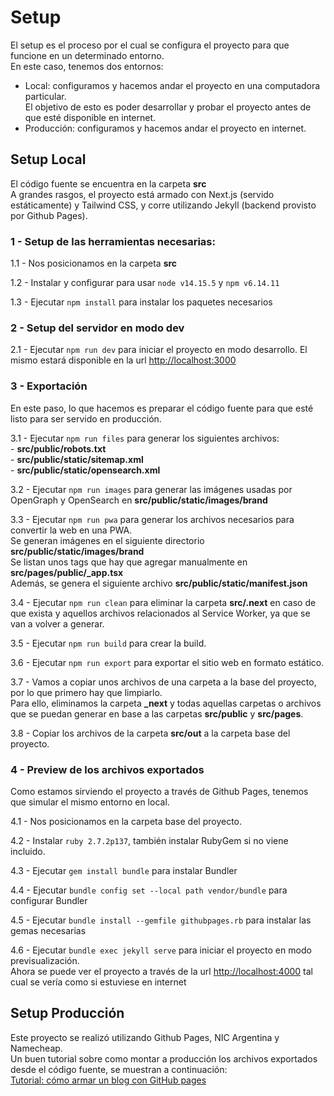 # Setup

El setup es el proceso por el cual se configura el proyecto para que funcione en un determinado entorno.\
En este caso, tenemos dos entornos:
- Local: configuramos y hacemos andar el proyecto en una computadora particular.\
    El objetivo de esto es poder desarrollar y probar el proyecto antes de que esté disponible en internet.
- Producción: configuramos y hacemos andar el proyecto en internet.

## Setup Local

El código fuente se encuentra en la carpeta **src**\
A grandes rasgos, el proyecto está armado con Next.js (servido estáticamente) y Tailwind CSS, y corre utilizando Jekyll (backend provisto por Github Pages).

### 1 - Setup de las herramientas necesarias:

1.1 - Nos posicionamos en la carpeta **src**

1.2 - Instalar y configurar para usar `node v14.15.5` y `npm v6.14.11`

1.3 - Ejecutar `npm install` para instalar los paquetes necesarios

### 2 - Setup del servidor en modo dev

2.1 - Ejecutar `npm run dev` para iniciar el proyecto en modo desarrollo. El mismo estará disponible en la url [http://localhost:3000](http://localhost:3000)

### 3 - Exportación

En este paso, lo que hacemos es preparar el código fuente para que esté listo para ser servido en producción.

3.1 - Ejecutar `npm run files` para generar los siguientes archivos:\
    - **src/public/robots.txt**\
    - **src/public/static/sitemap.xml**\
    - **src/public/static/opensearch.xml**

3.2 - Ejecutar `npm run images` para generar las imágenes usadas por OpenGraph y OpenSearch en **src/public/static/images/brand**

3.3 - Ejecutar `npm run pwa` para generar los archivos necesarios para convertir la web en una PWA.\
    Se generan imágenes en el siguiente directorio **src/public/static/images/brand**\
    Se listan unos tags que hay que agregar manualmente en **src/pages/public/_app.tsx**\
    Además, se genera el siguiente archivo **src/public/static/manifest.json**

3.4 - Ejecutar `npm run clean` para eliminar la carpeta **src/.next** en caso de que exista y aquellos archivos relacionados al Service Worker, ya que se van a volver a generar.

3.5 - Ejecutar `npm run build` para crear la build.

3.6 - Ejecutar `npm run export` para exportar el sitio web en formato estático.

3.7 - Vamos a copiar unos archivos de una carpeta a la base del proyecto, por lo que primero hay que limpiarlo.\
    Para ello, eliminamos la carpeta **_next** y todas aquellas carpetas o archivos que se puedan generar en base a las carpetas **src/public** y **src/pages**.

3.8 - Copiar los archivos de la carpeta **src/out** a la carpeta base del proyecto.

### 4 - Preview de los archivos exportados

Como estamos sirviendo el proyecto a través de Github Pages, tenemos que simular el mismo entorno en local.

4.1 - Nos posicionamos en la carpeta base del proyecto.

4.2 - Instalar `ruby 2.7.2p137`, también instalar RubyGem si no viene incluido.

4.3 - Ejecutar `gem install bundle` para instalar Bundler

4.4 - Ejecutar `bundle config set --local path vendor/bundle` para configurar Bundler

4.5 - Ejecutar `bundle install --gemfile githubpages.rb` para instalar las gemas necesarias

4.6 - Ejecutar `bundle exec jekyll serve` para iniciar el proyecto en modo previsualización.\
    Ahora se puede ver el proyecto a través de la url [http://localhost:4000](http://localhost:4000) tal cual se vería como si estuviese en internet

## Setup Producción

Este proyecto se realizó utilizando Github Pages, NIC Argentina y Namecheap.\
Un buen tutorial sobre como montar a producción los archivos exportados desde el código fuente, se muestran a continuación:\
[Tutorial: cómo armar un blog con GitHub pages](https://curiosidadesespaciales.ar/2020/09/21/Tutorial-blog-2/)
